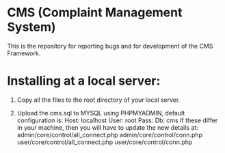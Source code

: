 CMS (Complaint Management System)
===

This is the repository for reporting bugs and for development of the CMS Framework. 


Installing at a local server:
==

1. Copy all the files to the root directory of your local server.

2. Upload the cms.sql to MYSQL using PHPMYADMIN, default configuration is:
          Host: localhost
          User: root
          Pass: 
          Db: cms
If these differ in your machine, then you will have to update the new details at:
          admin/core/control/all_connect.php
          admin/core/control/conn.php
          user/core/control/all_connect.php
          user/core/control/conn.php
